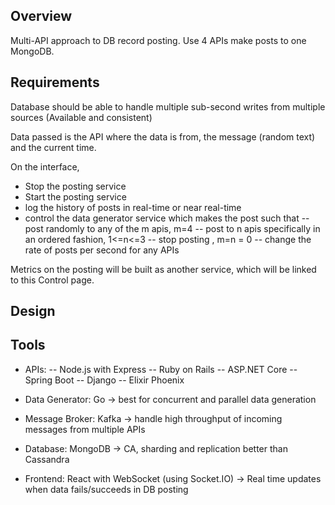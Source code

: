 ## Overview

Multi-API approach to DB record posting. 
Use 4 APIs make posts to one MongoDB. 

## Requirements
Database should be able to handle multiple sub-second writes from multiple sources (Available and consistent)

Data passed is the API where the data is from, the message (random text) and the current time. 

On the interface, 
- Stop the posting service
- Start the posting service
- log the history of posts in real-time or near real-time
- control the data generator service which makes the post such that
-- post randomly to any of the m apis, m=4
-- post to n apis specifically in an ordered fashion, 1<=n<=3
-- stop posting , m=n = 0
-- change the rate of posts per second for any APIs

Metrics on the posting will be built as another service, which will be linked to this Control  page.


## Design


## Tools
- APIs:
-- Node.js with Express
-- Ruby on Rails
-- ASP.NET Core
-- Spring Boot
-- Django 
-- Elixir Phoenix

- Data Generator: Go -> best for concurrent and parallel data generation
- Message Broker: Kafka -> handle high throughput of incoming messages from multiple APIs
- Database: MongoDB -> CA, sharding and replication better than Cassandra
- Frontend: React with WebSocket (using Socket.IO) -> Real time updates when data fails/succeeds in DB posting

